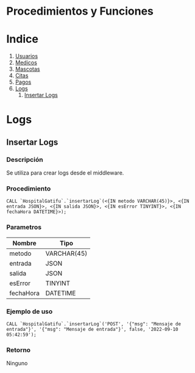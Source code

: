# Procedimientos y Funciones

# Indice
1. [Usuarios](./Procedimientos/Usuarios/README.md)
2. [Medicos](./Procedimientos/Medicos/README.md)
3. [Mascotas](./Procedimientos/Mascotas/README.md)
4. [Citas](./Procedimientos/Citas/README.md)
5. [Pagos](./Procedimientos/Pagos/README.md)
6. [Logs](#logs)
    1. [Insertar Logs](#insertar_logs)



# Logs <div id="logs"></div>

## Insertar Logs <div id="insertar_logs"></div>
### Descripción
Se utiliza para crear logs desde el middleware. 
### Procedimiento
```
CALL `HospitalGatifu`.`insertarLog`(<{IN metodo VARCHAR(45)}>, <{IN entrada JSON}>, <{IN salida JSON}>, <{IN esError TINYINT}>, <{IN fechaHora DATETIME}>);
```

### Parametros 
| Nombre | Tipo |
|--------|------|
| metodo | VARCHAR(45) | 
| entrada | JSON |
| salida | JSON |
| esError | TINYINT | 
| fechaHora | DATETIME | 

### Ejemplo de uso
```
CALL `HospitalGatifu`.`insertarLog`('POST', '{"msg": "Mensaje de entrada"}', '{"msg": "Mensaje de entrada"}', false, '2022-09-10 05:42:59');
```

### Retorno 
Ninguno